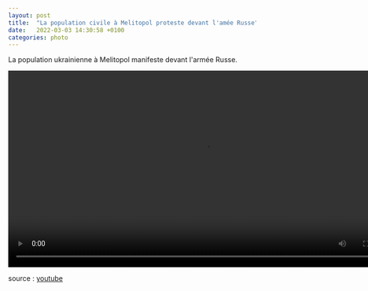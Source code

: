 ```yaml
---
layout: post
title:  "La population civile à Melitopol proteste devant l'amée Russe"
date:   2022-03-03 14:30:58 +0100
categories: photo
---
```

La population ukrainienne à Melitopol manifeste devant l'armée Russe.

<video controls width="800">
    <source src="{{ site.baseurl }}/assets/videos/Melitopol.webm"
            type="video/webm">
    <source src="{{ site.baseurl }}/assets/videos/Melitopol.mp4"
            type="video/mp4">
    Sorry, your browser doesn't support embedded videos.
</video>

source : <a href="https://www.youtube.com/watch?v=dQ6XcUQCCx0">youtube</a>
